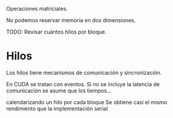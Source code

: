 Operaciones matriciales.

No podemos reservar memoria en dos dimensiones.

TODO: Revisar cuántos hilos por bloque.


# Hilos
Los hilos tiene mecanismos de comunicación y sincronización.

En CUDA se tratan con eventos.
Si no se incluye la latencia de comunicación se asume que los tiempos...

calendarizando un hilo por cada bloque
Se obtiene casi el mismo rendimiento que la implementación serial